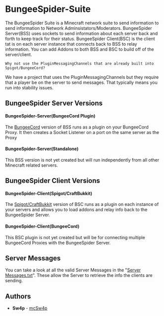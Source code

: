 # BungeeSpider-Suite
The BungeeSpider Suite is a Minecraft network suite to send information to send information to Network Adminsistators/Moderators.
BungeeSpider Server(BSS) uses sockets to send information about each server back and forth to keep track for their status. BungeeSpider Client(BSC)
 is the client tat is on each server instance that connects back to BSS to relay information. You can add Addons to both BSS and BSC to build off 
of the server/client. 
```
Why not use the PluginMessagingChannels that are already built into Spigot/BungeeCord?
```
We have a project that uses the PluginMessagingChannels but they require that a player be on the server to send messages. That typically means
 you run into stability issues.
 
## BungeeSpider Server Versions

#### BungeeSpider-Server(BungeeCord Plugin)
The [BungeeCord](https://github.com/mcSw4p/BungeeSpider-Suite/tree/master/BungeeSpider-Server) version of BSS runs as a plugin on your BungeeCord Proxy. 
It then creates a Socket Listener on a port on the same server as the Proxy 

#### BungeeSpider-Server(Standalone)
This BSS version is not yet created but will run independently from all other Minecraft related servers. 

## BungeeSpider Client Versions

#### BungeeSpider-Client(Spigot/CraftBukkit)
The [Spigot/CraftBukkit](https://github.com/mcSw4p/BungeeSpider-Suite/tree/master/BungeeSpider-Client) version of BSC runs as a plugin on each instance of
 your servers and allows you to load addons and relay info back to the BungeeSpider Server.

#### BungeeSpider-Client(BungeeCord)
This BSC plugin is not yet created but will be for connecting multiple BungeeCord Proxies with the BungeeSpider Server.

## Server Messages
You can take a look at all the valid Server Messages in the "[Server Messages.txt](https://github.com/mcSw4p/BungeeSpider-Suite/blob/master/Server%20Messages.txt)".
 These allow the Server to retrieve the info the clients are sending.
 
## Authors
* **Sw4p** - [mcSw4p](https://github.com/mcSw4p)